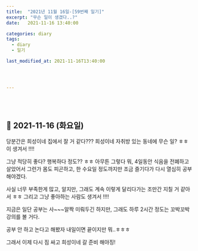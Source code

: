 ```yaml
---
title:  "2021년 11월 16일-[59번째 일기]"
excerpt: "무슨 일이 생겼다..?"
date:   2021-11-16 13:40:00 

categories: diary
tags:
  - diary
  - 일기

last_modified_at: 2021-11-16T13:40:00




---
```


<br/>

<br/>

## 🧾 2021-11-16 (화요일)

당분간은 희성이네 집에서 잘 거 같다??? 희성이네 자취방 있는 동네에 무슨 일? ㅎㅎ 이 생겨서 !!!!

그냥 적당히 좋다? 행복하다 정도?? ㅎㅎ 아무튼 그렇다 뭐, 4일동안 식음을 전폐하고 살았어서 그런가 몸도 피곤하고, 한 수요일 정도까지만 조금 즐기다가 다시 열심히 공부해야겠다.

사실 너무 부족한게 많고, 알지만, 그래도 계속 이렇게 달리다가는 조만간 지칠 거 같아서 ㅎㅎ 그리고 그냥 좋아하는 사람도 생겨서 !!!!

지금은 일단 공부는 사~~~알짝 미뤄두긴 하지만, 그래도 하루 2시간 정도는 꼬박꼬박 강의를 볼 거다.

공부 안 하고 논다고 해봤자 내일이면 끝이지만 뭐..ㅎㅎㅎ

그래서 이제 다시 짐 싸고 희성이네 갈 준비 해야징!

